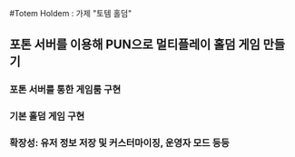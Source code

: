 #Totem Holdem : 가제 "토템 홀덤"

## 포톤 서버를 이용해 PUN으로 멀티플레이 홀덤 게임 만들기

### 포톤 서버를 통한 게임룸 구현

### 기본 홀덤 게임 구현


### 확장성: 유저 정보 저장 및 커스터마이징, 운영자 모드 등등